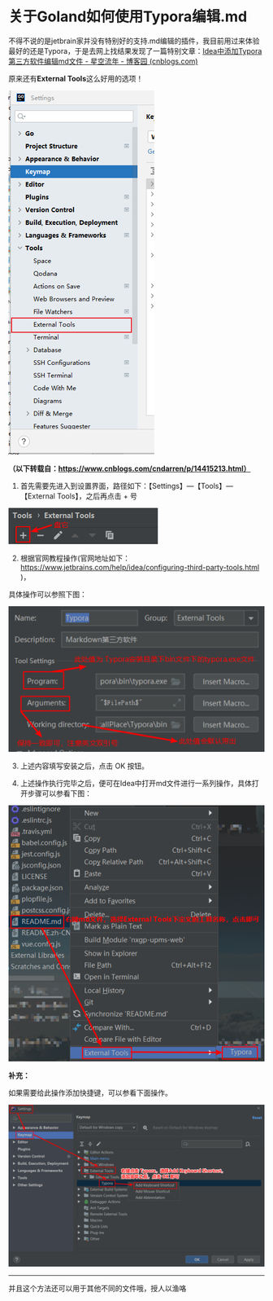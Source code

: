 # 关于Goland如何使用Typora编辑.md

不得不说的是jetbrain家并没有特别好的支持.md编辑的插件，我目前用过来体验最好的还是Typora，于是去网上找结果发现了一篇特别文章：[Idea中添加Typora第三方软件编辑md文件 - 星空流年 - 博客园 (cnblogs.com)](https://www.cnblogs.com/cndarren/p/14415213.html)

原来还有**External Tools**这么好用的选项！

![image-20221226190440220](https://raw.githubusercontent.com/Vikyanite/talks/main/images/2022-12-26-095867-image-20221226190440220.png)

**（以下转载自：https://www.cnblogs.com/cndarren/p/14415213.html）**

1. 首先需要先进入到设置界面，路径如下：【Settings】—【Tools】—【External Tools】，之后再点击 + 号

![img](https://raw.githubusercontent.com/Vikyanite/talks/main/images/2022-12-26-8065fd-1680705-20210219104620218-2040107761.png)

2. 根据官网教程操作(官网地址如下：https://www.jetbrains.com/help/idea/configuring-third-party-tools.html )，

具体操作可以参照下图：

![image-20221226190640562](https://raw.githubusercontent.com/Vikyanite/talks/main/images/2022-12-26-0ff3bf-image-20221226190640562.png)

3. 上述内容填写安装之后，点击 OK 按钮。

4. 上述操作执行完毕之后，便可在Idea中打开md文件进行一系列操作，具体打开步骤可以参看下图：

![img](https://raw.githubusercontent.com/Vikyanite/talks/main/images/2022-12-26-a6d15c-1680705-20210219110413655-933971989.png)

**补充：**

如果需要给此操作添加快捷键，可以参看下面操作。

![img](https://raw.githubusercontent.com/Vikyanite/talks/main/images/2022-12-26-46aadc-1680705-20210219111810073-1314271002.png)

----

并且这个方法还可以用于其他不同的文件哦，授人以渔咯